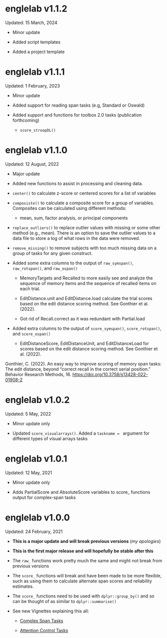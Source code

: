 # englelab v1.1.2

Updated: 15 March, 2024

- Minor update

- Added script templates

- Added a project template

# englelab v1.1.1

Updated: 1 February, 2023

- Minor update

- Added support for reading span tasks (e.g, Standard or Oswald)

- Added support and functions for toolbox 2.0 tasks (publication forthcoming)

    - `score_stroopDL()`

# englelab v1.1.0

Updated: 12 August, 2022

- Major update

- Added new functions to assist in processing and cleaning data.

- `center()` to calculate z-score or centered scores for a list of variables

- `composiste()` to calculate a composite score for a group of variables. Composites can be calculated using different methods:

    - mean, sum, factor analysis, or principal components
    
- `replace_outliers()` to replace outlier values with missing or some other method (e.g., mean). There is an option to save the outlier values to a data file to store a log of what rows in the data were removed.

- `remove_missing()` to remove subjects with too much missing data on a group of tasks for any given construct. 

- Added some extra columns to the output of `raw_symspan()`, `raw_rotspan()`, and `raw_ospan()`

    - MemoryTargets and Recalled to more easily see and analyze the sequence of memory items
    and the sequence of recalled items on each trial.

    - EditDistance.unit and EditDistance.load calculate the trial scores based on 
    the edit distance scoring method. See Gonthier et al. (2022).
    
    - Got rid of Recall.correct as it was redundant with Partial.load
    
- Added extra columns to the output of `score_symspan()`, `score_rotspan()`, and `score_ospan()`

    - EditDistanceScore, EditDistanceUnit, and EditDistanceLoad for scores based on 
    the edit distance scoring method. See Gonthier et al. (2022).
    
Gonthier, C. (2022). An easy way to improve scoring of memory span tasks: The edit distance, beyond “correct recall in the correct serial position.” Behavior Research Methods, 16. https://doi.org/10.3758/s13428-022-01908-2

# englelab v1.0.2

Updated: 5 May, 2022

- Minor update only

- Updated `score_visualarrays()`. Added a `taskname = ` argument for different types of visual arrays tasks

# englelab v1.0.1

Updated: 12 May, 2021

-   Minor update only

-   Adds PartialScore and AbsoluteScore variables to score\_ functions output for complex-span tasks

# englelab v1.0.0

Updated: 24 February, 2021

-   **This is a major update and will break previous versions** (*my apologies*)

-   **This is the first major release and will hopefully be stable after this**

-   The `raw_` functions work pretty much the same and might not break from previous versions

-   The `score_` functions will break and have been made to be more flexible, such as using them to calculate alternate span scores and reliability estimates.

-   The `score_` functions need to be used with `dplyr::group_by()` and so can be thought of as similar to `dplyr::summarise()`

-   See new Vignettes explaining this all:

    -   [Complex Span Tasks](https://englelab.github.io/englelab/articles/Complex_Span.html)

    -   [Attention Control Tasks](https://englelab.github.io/englelab/articles/Attention_Control.html)
